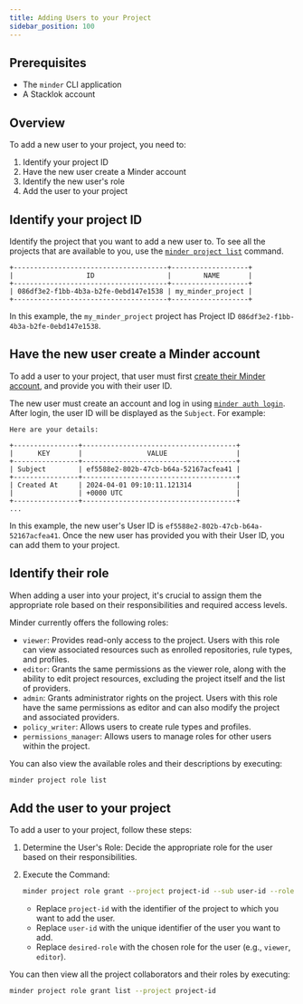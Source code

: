 ```yaml
---
title: Adding Users to your Project
sidebar_position: 100
---
```


## Prerequisites

* The `minder` CLI application
* A Stacklok account

## Overview

To add a new user to your project, you need to:

1. Identify your project ID
2. Have the new user create a Minder account
3. Identify the new user's role
4. Add the user to your project

## Identify your project ID
Identify the project that you want to add a new user to. To see all the projects that are available to you, use the [`minder project list`](../ref/cli/minder_project_list) command.

```
+--------------------------------------+-------------------+
|                  ID                  |        NAME       |
+--------------------------------------+-------------------+
| 086df3e2-f1bb-4b3a-b2fe-0ebd147e1538 | my_minder_project |
+--------------------------------------+-------------------+
```

In this example, the `my_minder_project` project has Project ID `086df3e2-f1bb-4b3a-b2fe-0ebd147e1538`.

## Have the new user create a Minder account
To add a user to your project, that user must first [create their Minder account](https://docs.stacklok.com/minder/getting_started/login#logging-in-to-the-stacklok-hosted-instance), and provide you with their user ID.

The new user must create an account and log in using [`minder auth login`](../ref/cli/minder_auth_login). After login, the user ID will be displayed as the `Subject`. For example:

```
Here are your details:

+----------------+--------------------------------------+
|      KEY       |                VALUE                 |
+----------------+--------------------------------------+
| Subject        | ef5588e2-802b-47cb-b64a-52167acfea41 |
+----------------+--------------------------------------+
| Created At     | 2024-04-01 09:10:11.121314           |
|                | +0000 UTC                            |
+----------------+--------------------------------------+
...
```

In this example, the new user's User ID is `ef5588e2-802b-47cb-b64a-52167acfea41`. Once the new user has provided you with their User ID, you can add them to your project.

## Identify their role
When adding a user into your project, it's crucial to assign them the appropriate role based on their responsibilities and required access levels.

Minder currently offers the following roles:

- `viewer`: Provides read-only access to the project. Users with this role can view associated resources such as enrolled repositories, rule types, and profiles.
- `editor`: Grants the same permissions as the viewer role, along with the ability to edit project resources, excluding the project itself and the list of providers.
- `admin`: Grants administrator rights on the project. Users with this role have the same permissions as editor and can also modify the project and associated providers.
- `policy_writer`: Allows users to create rule types and profiles.
- `permissions_manager`: Allows users to manage roles for other users within the project.

You can also view the available roles and their descriptions by executing:

```bash
minder project role list
```

## Add the user to your project
To add a user to your project, follow these steps:

1. Determine the User's Role: Decide the appropriate role for the user based on their responsibilities.

2. Execute the Command:

   ```bash
   minder project role grant --project project-id --sub user-id --role desired-role
    ```

   - Replace `project-id` with the identifier of the project to which you want to add the user.
   - Replace `user-id` with the unique identifier of the user you want to add.
   - Replace `desired-role` with the chosen role for the user (e.g., `viewer`, `editor`).

You can then view all the project collaborators and their roles by executing:
```bash
minder project role grant list --project project-id
```

